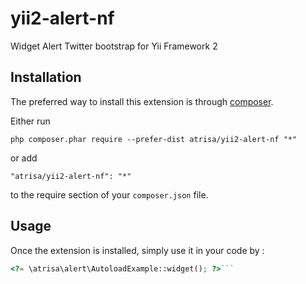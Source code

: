 yii2-alert-nf
=============
Widget Alert Twitter bootstrap for Yii Framework 2

Installation
------------

The preferred way to install this extension is through [composer](http://getcomposer.org/download/).

Either run

```
php composer.phar require --prefer-dist atrisa/yii2-alert-nf "*"
```

or add

```
"atrisa/yii2-alert-nf": "*"
```

to the require section of your `composer.json` file.


Usage
-----

Once the extension is installed, simply use it in your code by  :

```php
<?= \atrisa\alert\AutoloadExample::widget(); ?>```